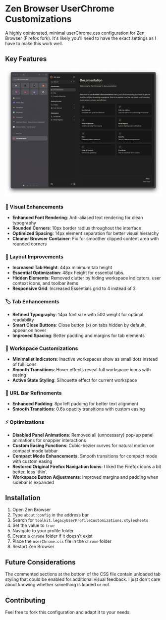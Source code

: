 # Zen Browser UserChrome Customizations

A highly opinionated, minimal userChrome.css configuration for Zen Browser (Firefox fork). It's likely you'll need to have the exact settings as I have to make this work well.

## Key Features

![screenshot Zen Browser userChrome](screenshot-2025-06-01.png)

### 🎨 Visual Enhancements
- **Enhanced Font Rendering**: Anti-aliased text rendering for clean typography
- **Rounded Corners**: 10px border radius throughout the interface
- **Optimized Spacing**: 14px element separation for better visual hierarchy
- **Cleaner Browser Container**: Fix for smoother clipped content area with rounded corners

### 📐 Layout Improvements
- **Increased Tab Height**: 44px minimum tab height
- **Essential Optimization**: 48px height for essential tabs.
- **Hidden Elements**: Removed clutter by hiding workspace indicators, user context icons, and toolbar items
- **Responsive Grid**: Increased Essentials grid to 4 instead of 3.

### 🏷️ Tab Enhancements
- **Refined Typography**: 14px font size with 500 weight for optimal readability
- **Smart Close Buttons**: Close button (x) on tabs hidden by default, appear on hover
- **Improved Spacing**: Better padding and margins for tab elements

### 🎯 Workspace Customizations
- **Minimalist Indicators**: Inactive workspaces show as small dots instead of full icons
- **Smooth Transitions**: Hover effects reveal full workspace icons with easing
- **Active State Styling**: Silhouette effect for current workspace

### 🔗 URL Bar Refinements
- **Enhanced Padding**: 8px left padding for better text alignment
- **Smooth Transitions**: 0.6s opacity transitions with custom easing

### ⚡ Optimizations
- **Disabled Panel Animations**: Removed all (unncessary) pop-up panel animations for snappier interactions
- **Custom Easing Functions**: Cubic-bezier curves for natural motion on compact mode tabbar
- **Compact Mode Enhancements**: Smooth transitions for compact mode with custom easing
- **Restored Original Firefox Navigation Icons**: I liked the Firefox icons a bit better, less 'thin'.
- **Workspace Button Adjustments**: Improved margins and padding when sidebar is expanded

## Installation

1. Open Zen Browser
2. Type `about:config` in the address bar
3. Search for `toolkit.legacyUserProfileCustomizations.stylesheets`
4. Set the value to `true`
5. Navigate to your profile folder
6. Create a `chrome` folder if it doesn't exist
7. Place the `userChrome.css` file in the `chrome` folder
8. Restart Zen Browser

## Future Considerations

The commented sections at the bottom of the CSS file contain unloaded tab styling that could be enabled for additional visual feedback. I just don't care about knowing whether something is loaded or not.

## Contributing

Feel free to fork this configuration and adapt it to your needs.
